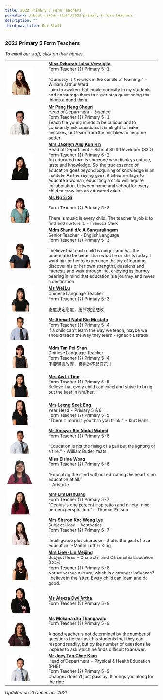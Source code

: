```yaml
---
title: 2022 Primary 5 Form Teachers
permalink: /about-us/Our-Staff/2022-primary-5-form-teachers
description: ""
third_nav_title: Our Staff
---
```

### 2022 Primary 5 Form Teachers

*To email our staff, click on their names.*

|  	|  	|
|---	|---	|
| <img src="/images/p5a.jpeg" style="width:70%">   	| [**Miss Deborah Luisa Vermiglio**](mailto:deborah_luisa_vermiglio@moe.edu.sg)<br>Form Teacher (1) Primary 5-1<br><br>"Curiosity is the wick in the candle of learning." - William Arthur Ward<br>I aim to awaken that innate curiosity in my students and encourage them to never stop questioning the things around them.  	 	
| <img src="/images/p5b.jpeg" style="width:70%">   	|   [**Mr Pang Heng Cheun**](mailto:pang_heng_cheun@moe.edu.sg)<br>Head of Department - Science<br>Form Teacher (1) Primary 5-1<br>Teach the young minds to be curious and to constantly ask questions. It is alright to make mistakes, but learn from the mistakes to become better.  	|
| <img src="/images/p5c.jpeg" style="width:70%">  	| [**Mrs Jacelyn Ang Kun Kin**](mailto:sim_kun_kin@moe.edu.sg)<br>Head of Department - School Staff Developer (SSD)<br>Form Teacher (1) Primary 5-2<br>An educated man is someone who displays culture, taste and knowledge. So, the true essence of education goes beyond acquiring of knowledge in an institute. As the saying goes, it takes a village to educate a woman, educating a child will require collaboration, between home and school for every child to grow into an educated adult.  	|
| <img src="/images/p5d.jpeg" style="width:70%">   	| [**Ms Ng Si Si**](mailto:ng_si_si@moe.edu.sg)<br><br>Form Teacher (2) Primary 5-2<br><br>There is music in every child. The teacher ‘s job is to find and nurture it. - Frances Clark  	|
|  <img src="/images/p5e.jpeg" style="width:70%">  	| [**Mdm Shanti d/o A Sangaralingam**](mailto:shanti_a_sangaralingam@moe.edu.sg)<br>Senior Teacher - English Language<br>Form Teacher (1) Primary 5-3<br><br>I believe that each child is unique and has the potential to be better than what he or she is today. I want him or her to experience the joy of learning, discover his or her own strengths, passions and interests and walk through life, enjoying its journey bearing in mind that education is a journey and never a destination.  	|
| <img src="/images/p5f.jpeg" style="width:70%">  	| [**Ms Wei Lu**](mailto:wei_lu@moe.edu.sg)<br>Chinese Language Teacher<br>Form Teacher (2) Primary 5-3<br><br>态度决定高度，细节决定成败  	|
| <img src="/images/p5g.jpeg" style="width:70%">  	| [**Mr Ahmad Nabil Bin Mustafa**](mailto:ahmad_nabil_mustafa@moe.edu.sg)<br>Form Teacher (1) Primary 5-4<br>If a child can't learn the way we teach, maybe we should teach the way they learn - Ignacio Estrada  	|
| <img src="/images/p5h.jpeg" style="width:70%">  	| [**Mdm Tan Pei Shan**](mailto:tan_peishan@moe.edu.sg)<br>Chinese Language Teacher<br>Form Teacher (2) Primary 5-4<br>不要轻言放弃，否则对不起自己！  	|
| <img src="/images/p5i.jpeg" style="width:70%">   	| [**Mrs Aw Li Ting**](mailto:heng_li_ting@moe.edu.sg)<br>Form Teacher (1) Primary 5-5<br>Believe that every child can excel and strive to bring out the best in him/her.  	|
| <img src="/images/p5j.jpeg" style="width:70%">  	| [**Mrs Leong Seek Eng**](mailto:hong_seek_eng@moe.edu.sg)<br>Year Head - Primary 5 & 6<br>Form Teacher (2) Primary 5-5<br>"There is more in you than you think." - Kurt Hahn  	|
| <img src="/images/p5k.jpeg" style="width:70%">  	| [**Mr Amsyar Bin Abdul Wahed**](mailto:amsyar_abdul_wahed@moe.edu.sg)<br>Form Teacher (1) Primary 5-6<br><br>"Education is not the filling of a pail but the lighting of a fire." - William Butler Yeats  	|
| <img src="/images/p5l.jpeg" style="width:70%">  	| **[Miss Elaine Wong](mailto:elaine_wong@moe.edu.sg)** <br> Form Teacher (2) Primary 5-6 <br><br>“Educating the mind without educating the heart is no education at all.”<br> - Aristotle 	|
| <img src="/images/p5m.jpeg" style="width:70%">  	| [**Mrs Lim Bishuang**](mailto:chua_bishuang@moe.edu.sg)<br>Form Teacher (1) Primary 5-7<br>"Genius is one percent inspiration and ninety-nine percent perspiration." - Thomas Edison  	|
| <img src="/images/p5n.jpeg" style="width:70%">   	| [**Mrs Sharon Koo Weng Lye**](mailto:sharon_loh_weng_lye@moe.edu.sg)<br>Subject Head - Aesthetics<br>Form Teacher (2) Primary 5-7<br><br>'Intelligence plus character- that is the goal of true education.'-Martin Luther King  	|
| <img src="/images/p5o.jpeg" style="width:70%">  	| [**Mrs Liew-Lin Meijing**](mailto:lin_meijing@moe.edu.sg)<br>Subject Head - Character and Citizenship Education (CCE)<br>Form Teacher (1) Primary 5-8<br>Nature versus nurture, which is a stronger influence? I believe in the latter. Every child can learn and do good.  	|
| <img src="/images/p5p.jpeg" style="width:70%">  	| [**Ms Aleeza Dwi Artha**](mailto:aleeza_dwi_artha@moe.edu.sg)<br>Form Teacher (2) Primary 5-8<br> 	|
| <img src="/images/p5q.jpeg" style="width:70%">  	| [**Ms Mohana d/o Thangavalu**](mailto:mohana_parthiben@moe.edu.sg) <br>Form Teacher (1) Primary 5-9<br><br>A good teacher is not determined by the number of questions he can ask his students that they can respond readily, but by the number of questions he inspires to ask which he finds difficult to answer.  	|
| <img src="/images/p5r.jpeg" style="width:70%">  	| [**Mr Joey Tan Chee Kian**](mailto:tan_chee_kian@moe.edu.sg)<br>Head of Department - Physical & Health Education (PHE)<br>Form Teacher (2) Primary 5-9<br>Changes doesn't just pass by. It brings you along for the ride  	|

*Updated on 21 December 2021*